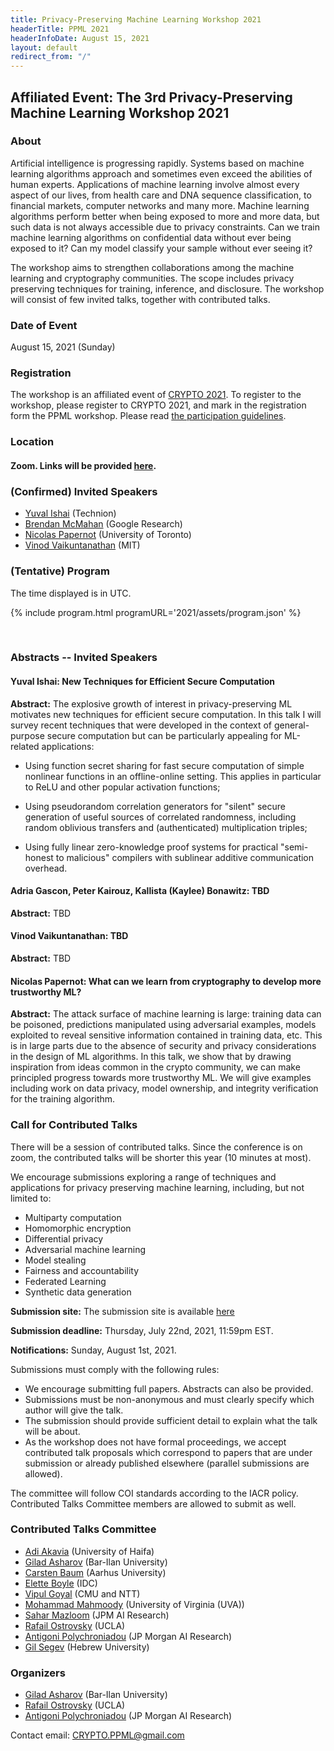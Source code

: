 ```yaml
---
title: Privacy-Preserving Machine Learning Workshop 2021
headerTitle: PPML 2021
headerInfoDate: August 15, 2021
layout: default
redirect_from: "/"
---
```


## Affiliated Event: The 3rd Privacy-Preserving Machine Learning Workshop 2021

### About

Artificial intelligence is progressing rapidly. Systems based on machine learning algorithms approach and sometimes even exceed the abilities of human experts. Applications of machine learning involve almost every aspect of our lives, from health care and DNA sequence classification, to financial markets, computer networks and many more. Machine learning algorithms perform better when being exposed to more and more data, but such data is not always accessible due to privacy constraints. Can we train machine learning algorithms on confidential data without ever being exposed to it? Can my model classify your sample without ever seeing it?

The workshop aims to strengthen collaborations among the machine learning and cryptography communities. The scope includes privacy preserving techniques for training, inference, and disclosure. The workshop will consist of few invited talks, together with contributed talks.

### Date of Event
August 15, 2021 (Sunday)

### Registration
The workshop is an affiliated event of [CRYPTO 2021](https://crypto.iacr.org/2021/). To register to the workshop, please register to CRYPTO 2021, and mark in the registration form the PPML workshop. Please read [the participation guidelines](https://crypto.iacr.org/2021/participation.php).

### Location

#### **Zoom. Links will be provided [here](https://crypto.iacr.org/2021/affiliated.php).**


### (Confirmed) Invited Speakers

- [Yuval Ishai](https://www.cs.technion.ac.il/~yuvali/) (Technion)
- [Brendan McMahan](https://research.google/people/author35837/) (Google Research)
- [Nicolas Papernot](https://www.papernot.fr) (University of Toronto)
- [Vinod Vaikuntanathan](http://people.csail.mit.edu/vinodv/) (MIT)


### (Tentative) Program

The time displayed is in UTC.


<div markdown="0">
    {% include program.html programURL='2021/assets/program.json' %}
</div>

<p>&nbsp;</p>


### Abstracts -- Invited Speakers

#### **Yuval Ishai:** New Techniques for Efficient Secure Computation
**Abstract:**
The explosive growth of interest in privacy-preserving ML motivates new techniques for efficient secure computation. In this talk I will survey recent techniques that were developed in the context of general-purpose secure computation but can be particularly appealing for ML-related applications:

- Using function secret sharing for fast secure computation of simple nonlinear functions in an offline-online setting. This applies in particular to ReLU and other popular activation functions;

- Using pseudorandom correlation generators for "silent" secure generation of useful sources of correlated randomness, including random oblivious transfers and (authenticated) multiplication triples;

- Using fully linear zero-knowledge proof systems for practical "semi-honest to malicious" compilers with sublinear additive communication overhead.


#### **Adria Gascon, Peter Kairouz, Kallista (Kaylee) Bonawitz:** TBD
**Abstract:**
TBD


#### **Vinod Vaikuntanathan:** TBD
**Abstract:**
TBD

#### **Nicolas Papernot:**  What can we learn from cryptography to develop more trustworthy ML?

**Abstract:**
The attack surface of machine learning is large: training data can be poisoned, predictions manipulated using adversarial examples, models exploited to reveal sensitive information contained in training data, etc. This is in large parts due to the absence of security and privacy considerations in the design of ML algorithms. In this talk, we show that by drawing inspiration from ideas common in the crypto community, we can make principled progress towards more trustworthy ML. We will give examples including work on data privacy, model ownership, and integrity verification for the training algorithm.



### Call for Contributed Talks

There will be a session of contributed talks. Since the conference is on zoom, the contributed talks will be shorter this year (10 minutes at most).

We encourage submissions exploring a range of techniques and applications for privacy preserving machine learning, including, but not limited to:

- Multiparty computation
- Homomorphic encryption
- Differential privacy
- Adversarial machine learning
- Model stealing
- Fairness and accountability
- Federated Learning
- Synthetic data generation




**Submission site:**
The submission site is available [here](https://secure.iacr.org/websubrev/ppml2021/submit/)

**Submission deadline:**
Thursday, July 22nd, 2021, 11:59pm EST.


**Notifications:**
Sunday, August 1st, 2021.



Submissions must comply with the following rules:
- We encourage submitting full papers. Abstracts can also be provided.
- Submissions must be non-anonymous and must clearly specify which author will give the talk.
- The submission should provide sufficient detail to explain what the talk will be about.
- As the workshop does not have formal proceedings, we accept contributed talk proposals which correspond to papers that are under submission or already published elsewhere (parallel submissions are allowed).

The committee will follow COI standards according to the IACR policy. Contributed Talks Committee members are allowed to submit as well.

### Contributed Talks Committee

- [Adi Akavia](https://sites.google.com/view/akavia) (University of Haifa)
- [Gilad Asharov](http://www.cs.biu.ac.il/~asharog) (Bar-Ilan University)
- [Carsten Baum](http://carstenbaum.com) (Aarhus University)
- [Elette Boyle](https://cs.idc.ac.il/~elette/) (IDC)
- [Vipul Goyal](https://www.cs.cmu.edu/~goyal/) (CMU and NTT)
- [Mohammad Mahmoody](https://www.cs.virginia.edu/~mohammad/) (University of Virginia (UVA))
- [Sahar Mazloom](http://mason.gmu.edu/~sseyedma/index.html) (JPM AI Research)
- [Rafail Ostrovsky](http://web.cs.ucla.edu/~rafail/) (UCLA)
- [Antigoni Polychroniadou](https://antigonip.github.io/) (JP Morgan AI Research)
- [Gil Segev](https://www.gilsegev.net) (Hebrew University)





### Organizers

- [Gilad Asharov](http://www.cs.biu.ac.il/~asharog) (Bar-Ilan University)
- [Rafail Ostrovsky](http://web.cs.ucla.edu/~rafail/) (UCLA)
- [Antigoni Polychroniadou](https://antigonip.github.io/) (JP Morgan AI Research)

Contact email: [CRYPTO.PPML@gmail.com](mailto:CRYPTO.PPML@gmail.com)
